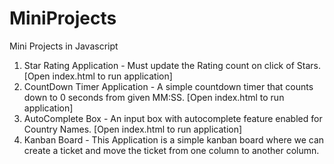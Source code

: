 # MiniProjects
Mini Projects in Javascript


1. Star Rating Application - Must update the Rating count on click of Stars. [Open index.html to run application]
2. CountDown Timer Application - A simple countdown timer that counts down to 0 seconds from given MM:SS. [Open index.html to run application]
3. AutoComplete Box - An input box with autocomplete feature enabled for Country Names. [Open index.html to run application]
4. Kanban Board - This Application is a simple kanban board where we can create a ticket and move the ticket from one column to another column.
